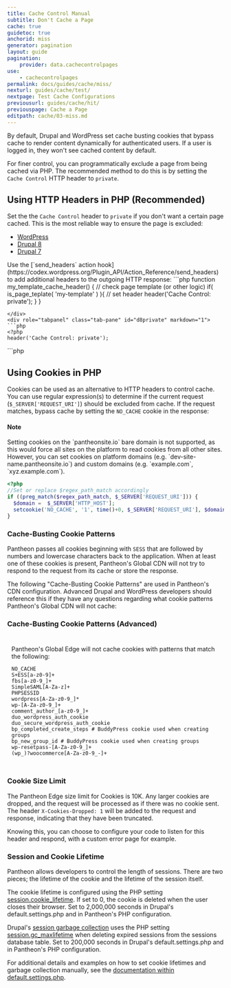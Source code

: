 ```yaml
---
title: Cache Control Manual
subtitle: Don't Cache a Page
cache: true
guidetoc: true
anchorid: miss
generator: pagination
layout: guide
pagination:
    provider: data.cachecontrolpages
use:
    - cachecontrolpages
permalink: docs/guides/cache/miss/
nexturl: guides/cache/test/
nextpage: Test Cache Configurations
previousurl: guides/cache/hit/
previouspage: Cache a Page
editpath: cache/03-miss.md
---
```

By default, Drupal and WordPress set cache busting cookies that bypass cache to render content dynamically for authenticated users. If a user is logged in, they won't see cached content by default.

For finer control, you can programmatically exclude a page from being cached via PHP. The recommended method to do this is by setting the `Cache Control` HTTP header to `private`.

## Using HTTP Headers in PHP (Recommended)
Set the the `Cache Control` header to `private` if you don't want a certain page cached. This is the most reliable way to ensure the page is excluded:

<ul class="nav nav-tabs" role="tablist">
  <li role="presentation" class="active"><a href="#wpprivate" aria-controls="wpmax-age" role="tab" data-toggle="tab">WordPress</a></li>
  <li role="presentation"><a href="#d8private" aria-controls="d8private" role="tab" data-toggle="tab">Drupal 8</a></li>
  <li role="presentation"><a href="#d7private" aria-controls="d7private" role="tab" data-toggle="tab">Drupal 7</a></li>
</ul>
<!-- Tab panes -->
<div class="tab-content">
  <div role="tabpanel" class="tab-pane active" id="wpprivate" markdown="1">
  Use the [`send_headers` action hook](https://codex.wordpress.org/Plugin_API/Action_Reference/send_headers) to add additional headers to the outgoing HTTP response:
  ```php
  <?php
  // hook into WordPress setting headers
  add_action( 'send_headers', 'my_template_cache_header' );

  function my_template_cache_header() {
      // check page template (or other logic)
      if( is_page_teplate( 'my-template' ) ){
          // set header
          header('Cache Control: private');
      }
  }
  ```
  </div>
  <div role="tabpanel" class="tab-pane" id="d8private" markdown="1">
  ```php
  <?php
  header('Cache Control: private');
  ```
  </div>
  <div role="tabpanel" class="tab-pane" id="d7private" markdown="1">
  ```php
  <?php
  header('Cache Control: private');
  ```
  </div>
</div>

## Using Cookies in PHP
Cookies can be used as an alternative to HTTP headers to control cache. You can use regular expression(s) to determine if the current request (`$_SERVER['REQUEST_URI']`) should be excluded from cache. If the request matches, bypass cache by setting the `NO_CACHE` cookie in the response:

<div class="alert alert-info">
<h4 class="info">Note</h4>
<p markdown="1">
Setting cookies on the `pantheonsite.io` bare domain is not supported, as this would force all sites on the platform to read cookies from all other sites. However, you can set cookies on platform domains (e.g. `dev-site-name.pantheonsite.io`) and custom domains (e.g. `example.com`, `xyz.example.com`).
</p>
</div>

```php
<?php
//Set or replace $regex_path_match accordingly
if ((preg_match($regex_path_match, $_SERVER['REQUEST_URI'])) {
  $domain =  $_SERVER['HTTP_HOST'];
  setcookie('NO_CACHE', '1', time()+0, $_SERVER['REQUEST_URI'], $domain);
}
```
### Cache-Busting Cookie Patterns
Pantheon passes all cookies beginning with `SESS` that are followed by numbers and lowercase characters back to the application. When at least one of these cookies is present, Pantheon's Global CDN will not try to respond to the request from its cache or store the response.

The following "Cache-Busting Cookie Patterns" are used in Pantheon's CDN configuration. Advanced Drupal and WordPress developers should reference this if they have any questions regarding what cookie patterns Pantheon's Global CDN will not cache:

<div class="panel panel-default">
  <div class="panel-heading">
  <a data-proofer-ignore data-toggle="collapse" data-target="#cache-busting-cookies"><h3 class="panel-title" style="cursor:pointer;">Cache-Busting Cookie Patterns (Advanced) <span class="caret"></h3></a>
  </div>
  <div id="cache-busting-cookies" class="collapse" style="padding:10px;">
  <p>Pantheon's Global Edge will not cache cookies with patterns that match the following:</p>
  <pre><code>​​NO_CACHE
S+ESS[a-z0-9]+
fbs[a-z0-9_]+
SimpleSAML[A-Za-z]+
PHPSESSID
wordpress[A-Za-z0-9_]*
wp-[A-Za-z0-9_]+
comment_author_[a-z0-9_]+
duo_wordpress_auth_cookie
duo_secure_wordpress_auth_cookie
bp_completed_create_steps # BuddyPress cookie used when creating groups
bp_new_group_id # BuddyPress cookie used when creating groups
wp-resetpass-[A-Za-z0-9_]+
(wp_)?woocommerce[A-Za-z0-9_-]+</code></pre>
  </div>
</div>

### Cookie Size Limit
The Pantheon Edge size limit for Cookies is 10K. Any larger cookies are dropped, and the request will be processed as if there was no cookie sent. The header `X-Cookies-Dropped: 1` will be added to the request and response, indicating that they have been truncated.

Knowing this, you can choose to configure your code to listen for this header and respond, with a custom error page for example.

### Session and Cookie Lifetime
Pantheon allows developers to control the length of sessions. There are two pieces; the lifetime of the cookie and the lifetime of the session itself.  

The cookie lifetime is configured using the PHP setting [session.cookie\_lifetime](http://www.php.net/manual/en/session.configuration.php#ini.session.cookie-lifetime). If set to 0, the cookie is deleted when the user closes their browser. Set to 2,000,000 seconds in Drupal's default.settings.php and in Pantheon's PHP configuration.  

Drupal's [session garbage collection](https://api.drupal.org/api/drupal/includes%21session.inc/function/_drupal_session_garbage_collection/7) uses the PHP setting [session.gc\_maxlifetime](http://www.php.net/manual/en/session.configuration.php#ini.session.gc-maxlifetime) when deleting expired sessions from the sessions database table. Set to 200,000 seconds in Drupal's default.settings.php and in Pantheon's PHP configuration.  

For additional details and examples on how to set cookie lifetimes and garbage collection manually, see ​​the [documentation within default.settings.php](https://github.com/pantheon-systems/drops-7/blob/master/sites/default/default.settings.php#L314-L336).

